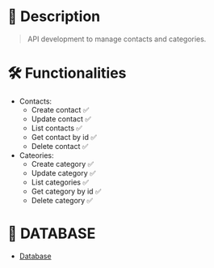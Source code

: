 # 📝 Description

> API development to manage contacts and categories.

# 🛠 Functionalities

- Contacts:
  - Create contact ✅
  - Update contact ✅
  - List contacts ✅
  - Get contact by id ✅
  - Delete contact ✅
- Cateories:
  - Create category ✅
  - Update category ✅
  - List categories ✅
  - Get category by id ✅
  - Delete category ✅

# 🎲 DATABASE
  - [Database](https://drive.google.com/file/d/1T5EV2j4JkLEmdEze_-ecFMgulmhC4zwG/view?usp=sharing)
